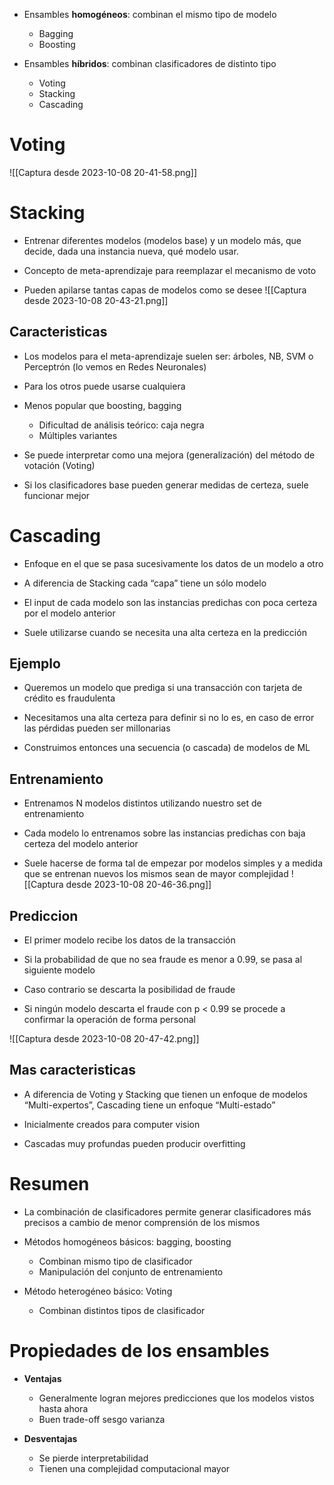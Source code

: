 - Ensambles **homogéneos**: combinan el mismo tipo de modelo 

	- Bagging
	- Boosting

- Ensambles **híbridos**: combinan clasificadores de distinto tipo

	- Voting
	- Stacking
	- Cascading


# Voting
![[Captura desde 2023-10-08 20-41-58.png]]

# Stacking

- Entrenar diferentes modelos (modelos base) y un modelo más, que decide, dada una instancia nueva, qué modelo usar.

- Concepto de meta-aprendizaje para reemplazar el mecanismo de voto

- Pueden apilarse tantas capas de modelos como se desee
![[Captura desde 2023-10-08 20-43-21.png]]

## Caracteristicas

- Los modelos para el meta-aprendizaje suelen ser: árboles, NB, SVM o Perceptrón (lo vemos en Redes Neuronales)  

- Para los otros puede usarse cualquiera  

- Menos popular que boosting, bagging
	- Dificultad de análisis teórico: caja negra
	- Múltiples variantes

- Se puede interpretar como una mejora (generalización) del método de votación (Voting)  

- Si los clasificadores base pueden generar medidas de certeza, suele funcionar mejor

# Cascading

- Enfoque en el que se pasa sucesivamente los datos de un modelo a otro
 
- A diferencia de Stacking cada “capa” tiene un sólo modelo
 
- El input de cada modelo son las instancias predichas con poca certeza por el modelo anterior

- Suele utilizarse cuando se necesita una alta certeza en la predicción

## Ejemplo

- Queremos un modelo que prediga si una transacción con tarjeta de crédito es fraudulenta

- Necesitamos una alta certeza para definir si no lo es, en caso de error las pérdidas pueden ser millonarias

- Construimos entonces una secuencia (o cascada) de modelos de ML

## Entrenamiento

- Entrenamos N modelos distintos utilizando nuestro set de entrenamiento 

- Cada modelo lo entrenamos sobre las instancias predichas con baja certeza del modelo anterior

- Suele hacerse de forma tal de empezar por modelos simples y a medida que se entrenan nuevos los mismos sean de mayor complejidad
![[Captura desde 2023-10-08 20-46-36.png]]

## Prediccion

- El primer modelo recibe los datos de la transacción
 
- Si la probabilidad de que no sea fraude es menor a 0.99, se pasa al siguiente modelo

- Caso contrario se descarta la posibilidad de fraude
  
- Si ningún modelo descarta el fraude con p < 0.99 se procede a confirmar la operación de forma personal

![[Captura desde 2023-10-08 20-47-42.png]]

## Mas caracteristicas

- A diferencia de Voting y Stacking que tienen un enfoque de modelos “Multi-expertos”, Cascading tiene un enfoque “Multi-estado”  

- Inicialmente creados para computer vision  

- Cascadas muy profundas pueden producir overfitting

# Resumen

- La combinación de clasificadores permite generar clasificadores más precisos a cambio de menor comprensión de los mismos

- Métodos homogéneos básicos: bagging, boosting
	- Combinan mismo tipo de clasificador
	- Manipulación del conjunto de entrenamiento

- Método heterogéneo básico: Voting
	- Combinan distintos tipos de clasificador

# Propiedades de los ensambles


- **Ventajas**
	- Generalmente logran mejores predicciones que los modelos vistos hasta ahora
	- Buen trade-off sesgo varianza

- **Desventajas**
	- Se pierde interpretabilidad    
	- Tienen una complejidad computacional mayor